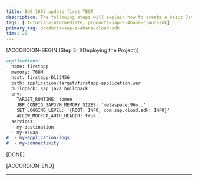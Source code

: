 ```yaml
---
title: BUG 1803 update first TEST
description: The following steps will explain how to create a basic Java project to call OData services using the SAP S/4HANA Cloud SDK on Cloud Foundry.
tags: [ tutorial>intermediate, products>sap-s-4hana-cloud-sdk]
primary_tag: products>sap-s-4hana-cloud-sdk
time: 20
---
```


[ACCORDION-BEGIN [Step 5: ](Deploying the Project)]

```markdown
applications:
- name: firstapp
  memory: 768M
  host: firstapp-D123456
  path: application/target/firstapp-application.war
  buildpack: sap_java_buildpack
  env:
    TARGET_RUNTIME: tomee
    JBP_CONFIG_SAPJVM_MEMORY_SIZES: 'metaspace:96m..'
    SET_LOGGING_LEVEL: '{ROOT: INFO, com.sap.cloud.sdk: INFO}'
    ALLOW_MOCKED_AUTH_HEADER: true
  services:
  - my-destination
  - my-xsuaa
#  - my-application-logs
#  - my-connectivity
```

[DONE]

[ACCORDION-END]

---
